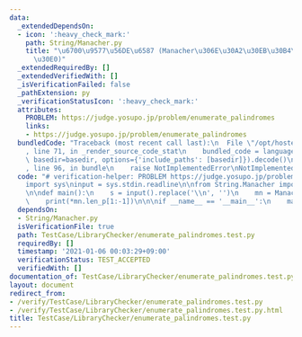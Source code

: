 ```yaml
---
data:
  _extendedDependsOn:
  - icon: ':heavy_check_mark:'
    path: String/Manacher.py
    title: "\u6700\u9577\u56DE\u6587 (Manacher\u306E\u30A2\u30EB\u30B4\u30EA\u30BA\
      \u30E0)"
  _extendedRequiredBy: []
  _extendedVerifiedWith: []
  _isVerificationFailed: false
  _pathExtension: py
  _verificationStatusIcon: ':heavy_check_mark:'
  attributes:
    PROBLEM: https://judge.yosupo.jp/problem/enumerate_palindromes
    links:
    - https://judge.yosupo.jp/problem/enumerate_palindromes
  bundledCode: "Traceback (most recent call last):\n  File \"/opt/hostedtoolcache/Python/3.10.1/x64/lib/python3.10/site-packages/onlinejudge_verify/documentation/build.py\"\
    , line 71, in _render_source_code_stat\n    bundled_code = language.bundle(stat.path,\
    \ basedir=basedir, options={'include_paths': [basedir]}).decode()\n  File \"/opt/hostedtoolcache/Python/3.10.1/x64/lib/python3.10/site-packages/onlinejudge_verify/languages/python.py\"\
    , line 96, in bundle\n    raise NotImplementedError\nNotImplementedError\n"
  code: "# verification-helper: PROBLEM https://judge.yosupo.jp/problem/enumerate_palindromes\n\
    import sys\ninput = sys.stdin.readline\n\nfrom String.Manacher import Manacher\n\
    \n\ndef main():\n    s = input().replace('\\n', '')\n    mn = Manacher(s)\n\n\
    \    print(*mn.len_p[1:-1])\n\n\nif __name__ == '__main__':\n    main()\n"
  dependsOn:
  - String/Manacher.py
  isVerificationFile: true
  path: TestCase/LibraryChecker/enumerate_palindromes.test.py
  requiredBy: []
  timestamp: '2021-01-06 00:03:29+09:00'
  verificationStatus: TEST_ACCEPTED
  verifiedWith: []
documentation_of: TestCase/LibraryChecker/enumerate_palindromes.test.py
layout: document
redirect_from:
- /verify/TestCase/LibraryChecker/enumerate_palindromes.test.py
- /verify/TestCase/LibraryChecker/enumerate_palindromes.test.py.html
title: TestCase/LibraryChecker/enumerate_palindromes.test.py
---
```

